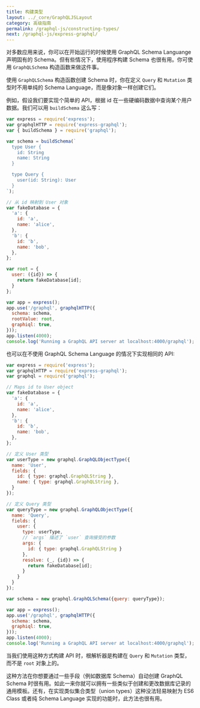 ```yaml
---
title: 构建类型
layout: ../_core/GraphQLJSLayout
category: 高级指南
permalink: /graphql-js/constructing-types/
next: /graphql-js/express-graphql/
---
```


对多数应用来说，你可以在开始运行的时候使用 GraphQL Schema Languange 声明固有的 Schema。但有些情况下，使用程序构建 Schema 也很有用。你可使用 `GraphQLSchema` 构造函数来做这件事。

使用 `GraphQLSchema` 构造函数创建 Schema 时，你在定义 `Query` 和 `Mutation` 类型时不用单纯的 Schema Language，而是像对象一样创建它们。

例如，假设我们要实现个简单的 API，根据 id 在一些硬编码数据中查询某个用户数据。我们可以用 `buildSchema` 这么写：

```javascript
var express = require('express');
var graphqlHTTP = require('express-graphql');
var { buildSchema } = require('graphql');

var schema = buildSchema(`
  type User {
    id: String
    name: String
  }

  type Query {
    user(id: String): User
  }
`);

// 从 id 映射到 User 对象
var fakeDatabase = {
  'a': {
    id: 'a',
    name: 'alice',
  },
  'b': {
    id: 'b',
    name: 'bob',
  },
};

var root = {
  user: ({id}) => {
    return fakeDatabase[id];
  }
};

var app = express();
app.use('/graphql', graphqlHTTP({
  schema: schema,
  rootValue: root,
  graphiql: true,
}));
app.listen(4000);
console.log('Running a GraphQL API server at localhost:4000/graphql');
```

也可以在不使用 GraphQL Schema Language 的情况下实现相同的 API:

```javascript
var express = require('express');
var graphqlHTTP = require('express-graphql');
var graphql = require('graphql');

// Maps id to User object
var fakeDatabase = {
  'a': {
    id: 'a',
    name: 'alice',
  },
  'b': {
    id: 'b',
    name: 'bob',
  },
};

// 定义 User 类型
var userType = new graphql.GraphQLObjectType({
  name: 'User',
  fields: {
    id: { type: graphql.GraphQLString },
    name: { type: graphql.GraphQLString },
  }
});

// 定义 Query 类型
var queryType = new graphql.GraphQLObjectType({
  name: 'Query',
  fields: {
    user: {
      type: userType,
      // `args` 描述了 `user` 查询接受的参数
      args: {
        id: { type: graphql.GraphQLString }
      },
      resolve: (_, {id}) => {
        return fakeDatabase[id];
      }
    }
  }
});

var schema = new graphql.GraphQLSchema({query: queryType});

var app = express();
app.use('/graphql', graphqlHTTP({
  schema: schema,
  graphiql: true,
}));
app.listen(4000);
console.log('Running a GraphQL API server at localhost:4000/graphql');
```

当我们使用这种方式构建 API 时，根解析器是构建在 `Query` 和 `Mutation` 类型， 而不是 `root` 对象上的。

这种方法在你想要通过一些手段（例如数据库 Schema）自动创建 GraphQL Schema 时很有用。如此一来你就可以拥有一些类似于创建和更改数据库记录的通用模板。还有，在实现类似集合类型（union types）这种没法轻易映射为 ES6 Class 或者纯 Schema Language 实现的功能时，此方法也很有用。
